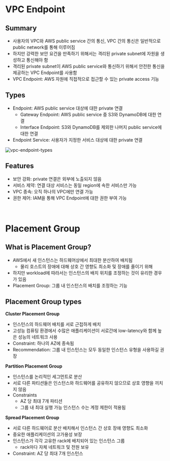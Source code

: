 # VPC Endpoint

## Summary

- 사용자의 VPC와 AWS public service 간의 통신, VPC 간의 통신은 일반적으로 public network를 통해 이루어짐
- 하지만 강력한 보안 요건을 만족하기 위해서는 격리된 private subnet에 자원을 생성하고 통신해야 함
- 격리된 private subnet이 AWS public service와 통신하기 위해서 안전한 통신을 제공하는 VPC Endpoint를 사용함
- VPC Endpoint: AWS 자원에 직접적으로 접근할 수 있는 private access 기능

## Types

- Endpoint: AWS public service 대상에 대한 private 연결
  - Gateway Endpoint: AWS public service 중 S3와 DynamoDB에 대한 연결
  - Interface Endpoint: S3와 DynamoDB를 제외한 나머지 public service에 대한 연결
- Endpoint Service: 사용자가 지정한 서비스 대상에 대한 private 연결

![vpc-endpoint-types](https://user-images.githubusercontent.com/75058239/236592222-0aac8f58-72b4-40b6-b731-98e5a0779b71.png)

## Features

- 보안 강화: private 연결은 외부에 노출되지 않음
- 서비스 제약: 연결 대상 서비스는 동일 region에 속한 서비스만 가능
- VPC 종속: 오직 하나의 VPC에만 연결 가능
- 권한 제어: IAM을 통해 VPC Endpoint에 대한 권한 부여 가능

<br>

# Placement Group

## What is Placement Group?

- AWS에서 새 인스턴스는 하드웨어상에서 최대한 분산하여 배치됨
  - 물리 호스트의 장애에 대해 상호 간 영향도 최소화 및 장애를 줄이기 위해
- 하지만 workload에 따라서는 인스턴스의 배치 위치를 조정하는 것이 유리한 경우가 있음
- Placement Group: 그룹 내 인스턴스의 배치를 조정하는 기능

## Placement Group types

**Cluster Placement Group**

- 인스턴스의 하드웨어 배치를 서로 근접하게 배치
- 고성능 컴퓨팅 환경에서 수많은 애플리케이션이 서로간에 low-latency와 함께 높은 성능의 네트워크 사용
- Constraint: 하나의 AZ에 종속됨
- Recommendation: 그룹 내 인스턴스는 모두 동일한 인스턴스 유형을 사용하길 권장

**Partition Placement Group**

- 인스턴스를 논리적인 세그먼트로 분산
- 서로 다른 파티션들은 인스턴스와 하드웨어를 공유하지 않으므로 상호 영향을 끼치지 않음
- Constraints
  - AZ 당 최대 7개 파티션
  - 그룹 내 최대 실행 가능 인스턴스 수는 계정 제한이 적용됨

**Spread Placement Group**

- 서로 다른 하드웨어로 분산 배치해서 인스턴스 간 상호 장애 영향도 최소화
- 중요한 애플리케이션의 고가용성 보장
- 인스턴스가 각각 고유한 rack에 배치되어 있는 인스턴스 그룹
  - rack마다 자체 네트워크 및 전원 보유
- Constraint: AZ 당 최대 7개 인스턴스
